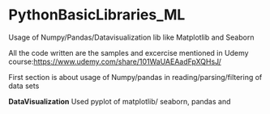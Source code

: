 # PythonBasicLibraries_ML
Usage of Numpy/Pandas/Datavisualization lib like Matplotlib and Seaborn

All the code written are the samples and excercise mentioned in 
Udemy course:https://www.udemy.com/share/101WaUAEAadFpXQHsJ/

First section is about usage of Numpy/pandas in reading/parsing/filtering of data sets

**DataVisualization**
Used pyplot of matplotlib/ seaborn, pandas and 
